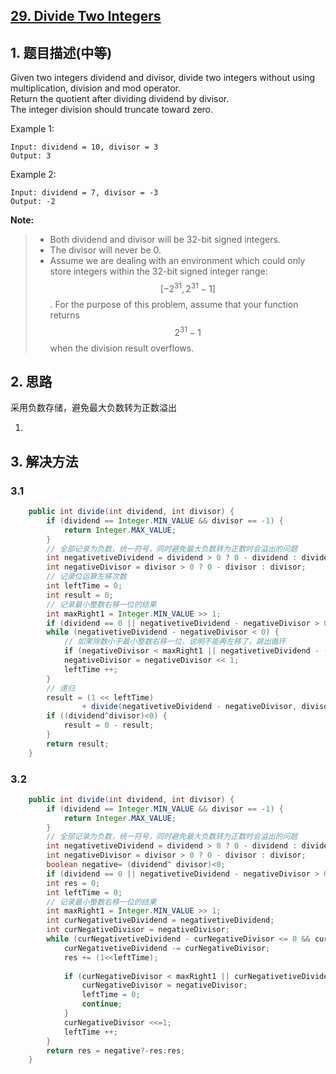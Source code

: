 ## [29. Divide Two Integers](https://leetcode-cn.com/problems/divide-two-integers/)

## 1. 题目描述\(中等\)

Given two integers dividend and divisor, divide two integers without using multiplication, division and mod operator.  
Return the quotient after dividing dividend by divisor.  
The integer division should truncate toward zero.

Example 1:

```
Input: dividend = 10, divisor = 3
Output: 3
```

Example 2:

```
Input: dividend = 7, divisor = -3
Output: -2
```

**Note:**

> * Both dividend and divisor will be 32-bit signed integers.
> * The divisor will never be 0.
> * Assume we are dealing with an environment which could only store integers within the 32-bit signed integer range:$$ [−2^{31},  2^{31} − 1]$$. For the purpose of this problem, assume that your function returns $$2^{31} − 1$$when the division result overflows.

## 2. 思路

采用负数存储，避免最大负数转为正数溢出

1. 
## 3. 解决方法

### 3.1

```java
	public int divide(int dividend, int divisor) {
		if (dividend == Integer.MIN_VALUE && divisor == -1) {
			return Integer.MAX_VALUE;
		}
		// 全部记录为负数，统一符号，同时避免最大负数转为正数时会溢出的问题
		int negativetiveDividend = dividend > 0 ? 0 - dividend : dividend;
		int negativeDivisor = divisor > 0 ? 0 - divisor : divisor;
		// 记录位运算左移次数
		int leftTime = 0;
		int result = 0;
		// 记录最小整数右移一位的结果
		int maxRight1 = Integer.MIN_VALUE >> 1;
		if (dividend == 0 || negativetiveDividend - negativeDivisor > 0) return 0;
		while (negativetiveDividend - negativeDivisor < 0) {
			// 如果除数小于最小整数右移一位，说明不能再左移了，跳出循环
			if (negativeDivisor < maxRight1 || negativetiveDividend - (negativeDivisor << 1) > 0) break;
			negativeDivisor = negativeDivisor << 1;
			leftTime ++;
		}
		// 递归
		result = (1 << leftTime) 
				+ divide(negativetiveDividend - negativeDivisor, divisor > 0 ? 0 - divisor : divisor);
		if ((dividend^divisor)<0) {
			result = 0 - result;
		}
		return result;
	}
```

### 3.2



```java
	public int divide(int dividend, int divisor) {
		if (dividend == Integer.MIN_VALUE && divisor == -1) {
			return Integer.MAX_VALUE;
		}
		// 全部记录为负数，统一符号，同时避免最大负数转为正数时会溢出的问题
		int negativetiveDividend = dividend > 0 ? 0 - dividend : dividend;
		int negativeDivisor = divisor > 0 ? 0 - divisor : divisor;
		boolean negative= (dividend^ divisor)<0;
		if (dividend == 0 || negativetiveDividend - negativeDivisor > 0) return 0;
		int res = 0;
		int leftTime = 0;
		// 记录最小整数右移一位的结果
		int maxRight1 = Integer.MIN_VALUE >> 1;
		int curNegativetiveDividend = negativetiveDividend;
		int curNegativeDivisor = negativeDivisor;
		while (curNegativetiveDividend - curNegativeDivisor <= 0 && curNegativetiveDividend!=0) {
			curNegativetiveDividend -= curNegativeDivisor;
			res += (1<<leftTime);
			
			if (curNegativeDivisor < maxRight1 || curNegativetiveDividend - (curNegativeDivisor << 1) > 0) {
				curNegativeDivisor = negativeDivisor;
				leftTime = 0;
				continue;
			}
			curNegativeDivisor <<=1;
			leftTime ++;
		}
		return res = negative?-res:res;
	}
```



